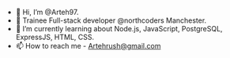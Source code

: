 - 👋 Hi, I’m @Arteh97.
- 👀 Trainee Full-stack developer @northcoders Manchester.
- 🌱 I’m currently learning about Node.js, JavaScript, PostgreSQL, ExpressJS, HTML, CSS.
- 📫 How to reach me - Artehrush@gmail.com

